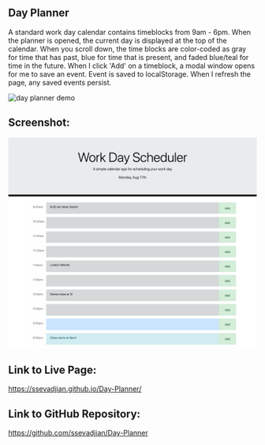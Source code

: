 ## Day Planner

A standard work day calendar contains timeblocks from 9am - 6pm.
When the planner is opened, the current day is displayed at the top of the calendar.
When you scroll down, the time blocks are color-coded as gray for time that has past, blue for time that is present, and faded blue/teal for time in the future.
When I click 'Add' on a timeblock, a modal window opens for me to save an event.
Event is saved to localStorage.
When I refresh the page, any saved events persist.



![day planner demo](./Assets/05-third-party-apis-homework-demo.gif)

## Screenshot:
![Screenshot](./DayPlanner.png)

## Link to Live Page:

https://ssevadjian.github.io/Day-Planner/

## Link to GitHub Repository:

https://github.com/ssevadjian/Day-Planner